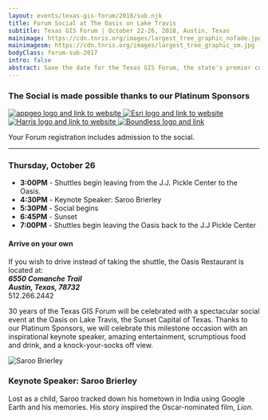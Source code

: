 ```yaml
---
layout: events/texas-gis-forum/2018/sub.njk
title: Forum Social at The Oasis on Lake Travis
subtitle: Texas GIS Forum | October 22-26, 2018, Austin, Texas
mainimage: https://cdn.tnris.org/images/largest_tree_graphic_nofade.jpg
mainimagesm: https://cdn.tnris.org/images/largest_tree_graphic_sm.jpg
bodyClass: forum-sub-2017
intro: false
abstract: Save the date for the Texas GIS Forum, the state's premier conference for the geospatial professional community.
---
```

<div class="row">
  <div class="col-sm-5 social-left">
    <h3>The Social is made possible thanks to our Platinum Sponsors</h3>
    <p>
      <a class="welcome-logo" href="https://appgeo.com">
        <img  alt="appgeo logo and link to website" src="https://cdn.tnris.org/images/appgeo_logo.png">
      </a>
      <a class="welcome-logo" href="https://www.esri.com">
        <img   alt="Esri logo and link to website" src="https://cdn.tnris.org/images/esri_where_logo.png">
      </a>
      <a class="welcome-logo" href="https://www.harrisgeospatial.com">
        <img  alt="Harris logo and link to website" src="https://cdn.tnris.org/images/harris_sm.png">
      </a>
      <a class="welcome-logo" href="https://www.boundlessgeo.com/">
        <img alt="Boundless logo and link" src="https://cdn.tnris.org/images/boundless_lg.png">
      </a>
    </p>
    <p>Your Forum registration includes admission to the social.</p>
    <hr>
    <h3 class="date-header">Thursday, October 26</h3>
    <ul class="list-clean social-schedule">
      <li><strong>3:00PM</strong> - Shuttles begin leaving from the J.J. Pickle Center to the Oasis.</li>
      <li><strong>4:30PM</strong> - Keynote Speaker: Saroo Brierley</li>
      <li><strong>5:30PM</strong> - Social begins</li>
      <li><strong>6:45PM</strong> - Sunset</li>
      <li><strong>7:00PM</strong> - Shuttles begin leaving the Oasis back to the J.J Pickle Center</li>
    </ul>
    <div class="card card-body well-bg">
      <h4>Arrive on your own</h4>
      If you wish to drive instead of taking the shuttle, the Oasis Restaurant is located at:<br>
      <address>
        <strong>6550 Comanche Trail<br>
        Austin, Texas, 78732</strong></address>
      <phone>512.266.2442</phone>
    </div>
  </div>
  <div class="col-sm-7 social-right">
    <p class="lead-forum">
      30 years of the Texas GIS Forum will be celebrated with a spectacular social event at the Oasis on Lake Travis, the Sunset Capital of Texas. Thanks to our Platinum Sponsors, we will celebrate this milestone occasion with an inspirational keynote speaker, amazing entertainment, scrumptious food and drink, and a knock-your-socks off view.
    </p>
    <div class="media">
      <div class="media-left">
          <img class="media-object px-2" src="https://cdn.tnris.org/images/saroo-alley.jpg" alt="Saroo Brierley">
      </div>
      <div class="media-body">
        <h3 class="media-heading">Keynote Speaker: Saroo Brierley</h3>
          <p>Lost as a child, Saroo tracked down his hometown in India using Google Earth and his memories. His story inspired the Oscar-nominated film, <em>Lion</em>.
          </p>
      </div>
    </div>
  </div>
</div>
